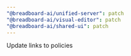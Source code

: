 ```yaml
---
"@breadboard-ai/unified-server": patch
"@breadboard-ai/visual-editor": patch
"@breadboard-ai/shared-ui": patch
---
```


Update links to policies
